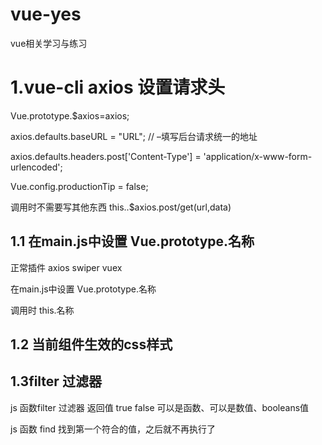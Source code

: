 # vue-yes
vue相关学习与练习

# 1.vue-cli  axios 设置请求头

Vue.prototype.$axios=axios;

axios.defaults.baseURL = "URL"; // –填写后台请求统一的地址

axios.defaults.headers.post['Content-Type'] = 'application/x-www-form-urlencoded';

Vue.config.productionTip = false;


  调用时不需要写其他东西 this..$axios.post/get(url,data)

## 1.1 在main.js中设置 Vue.prototype.名称
正常插件  axios swiper vuex 

在main.js中设置 Vue.prototype.名称

调用时  this.名称

## 1.2 当前组件生效的css样式
<style scoped>
  
  
  /* 
 
     这个css样式只在当前组件生效 
  
     scoped  当前组件生效
     
  */
  
  
</style>

## 1.3filter 过滤器

js 函数filter 过滤器  返回值 true  false  可以是函数、可以是数值、booleans值

js 函数 find  找到第一个符合的值，之后就不再执行了

